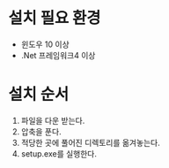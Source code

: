# 설치 필요 환경
* 윈도우 10 이상
* .Net 프레임워크4 이상

# 설치 순서
1. 파일을 다운 받는다.
1. 압축을 푼다.
1. 적당한 곳에 풀어진 디렉토리를 옮겨놓는다.
1. setup.exe를 실행한다.
